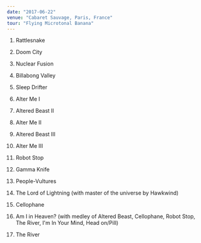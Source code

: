 ```yaml
---
date: "2017-06-22"
venue: "Cabaret Sauvage, Paris, France"
tour: "Flying Microtonal Banana"
---
```



 1. Rattlesnake

 2. Doom City

 3. Nuclear Fusion

 4. Billabong Valley

 5. Sleep Drifter

 6. Alter Me I

 7. Altered Beast II

 8. Alter Me II

 9. Altered Beast III

10. Alter Me III

11. Robot Stop

12. Gamma Knife

13. People-Vultures

14. The Lord of Lightning
    (with master of the universe by Hawkwind)

15. Cellophane

16. Am I in Heaven?
    (with medley of Altered Beast, Cellophane, Robot Stop, The River,
    I'm In Your Mind, Head on/Pill)

17. The River


